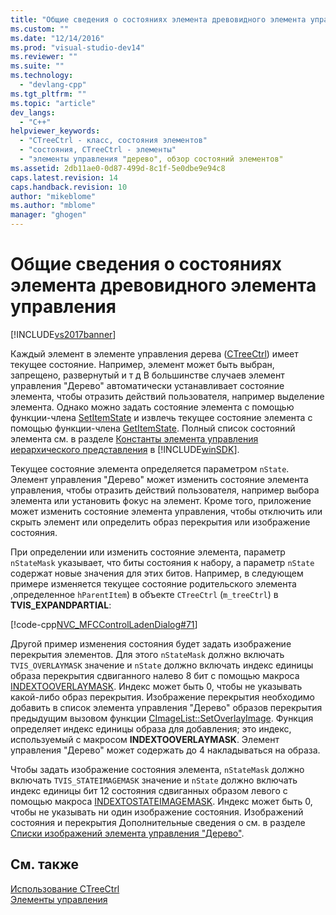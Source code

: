 ```yaml
---
title: "Общие сведения о состояниях элемента древовидного элемента управления | Microsoft Docs"
ms.custom: ""
ms.date: "12/14/2016"
ms.prod: "visual-studio-dev14"
ms.reviewer: ""
ms.suite: ""
ms.technology: 
  - "devlang-cpp"
ms.tgt_pltfrm: ""
ms.topic: "article"
dev_langs: 
  - "C++"
helpviewer_keywords: 
  - "CTreeCtrl - класс, состояния элементов"
  - "состояния, CTreeCtrl - элементы"
  - "элементы управления "дерево", обзор состояний элементов"
ms.assetid: 2db11ae0-0d87-499d-8c1f-5e0dbe9e94c8
caps.latest.revision: 14
caps.handback.revision: 10
author: "mikeblome"
ms.author: "mblome"
manager: "ghogen"
---
```

# Общие сведения о состояниях элемента древовидного элемента управления
[!INCLUDE[vs2017banner](../assembler/inline/includes/vs2017banner.md)]

Каждый элемент в элементе управления дерева \([CTreeCtrl](../mfc/reference/ctreectrl-class.md)\) имеет текущее состояние.  Например, элемент может быть выбран, запрещено, развернутый и т д  В большинстве случаев элемент управления "Дерево" автоматически устанавливает состояние элемента, чтобы отразить действий пользователя, например выделение элемента.  Однако можно задать состояние элемента с помощью функции\-члена [SetItemState](../Topic/CTreeCtrl::SetItemState.md) и извлечь текущее состояние элемента с помощью функции\-члена [GetItemState](../Topic/CTreeCtrl::GetItemState.md).  Полный список состояний элемента см. в разделе [Константы элемента управления иерархического представления](http://msdn.microsoft.com/library/windows/desktop/bb759985) в [!INCLUDE[winSDK](../atl/includes/winsdk_md.md)].  
  
 Текущее состояние элемента определяется параметром `nState`.  Элемент управления "Дерево" может изменить состояние элемента управления, чтобы отразить действий пользователя, например выбора элемента или установить фокус на элемент.  Кроме того, приложение может изменить состояние элемента управления, чтобы отключить или скрыть элемент или определить образ перекрытия или изображение состояния.  
  
 При определении или изменить состояние элемента, параметр `nStateMask` указывает, что биты состояния к набору, а параметр `nState` содержат новые значения для этих битов.  Например, в следующем примере изменяется текущее состояние родительского элемента ,определенное `hParentItem`\) в объекте `CTreeCtrl` \(`m_treeCtrl`\) в **TVIS\_EXPANDPARTIAL**:  
  
 [!code-cpp[NVC_MFCControlLadenDialog#71](../mfc/codesnippet/CPP/tree-control-item-states-overview_1.cpp)]  
  
 Другой пример изменения состояния будет задать изображение перекрытия элементов.  Для этого `nStateMask` должно включать `TVIS_OVERLAYMASK` значение и `nState` должно включать индекс единицы образа перекрытия сдвиганного налево 8 бит с помощью макроса [INDEXTOOVERLAYMASK](http://msdn.microsoft.com/library/windows/desktop/bb761408).  Индекс может быть 0, чтобы не указывать какой\-либо образ перекрытия.  Изображение перекрытия необходимо добавить в список элемента управления "Дерево" образов перекрытия предыдущим вызовом функции [CImageList::SetOverlayImage](../Topic/CImageList::SetOverlayImage.md).  Функция определяет индекс единицы образа для добавления; это индекс, используемый с макросом **INDEXTOOVERLAYMASK**.  Элемент управления "Дерево" может содержать до 4 накладываться на образа.  
  
 Чтобы задать изображение состояния элемента, `nStateMask` должно включать `TVIS_STATEIMAGEMASK` значение и `nState` должно включать индекс единицы бит 12 состояния сдвиганных образом левого с помощью макроса [INDEXTOSTATEIMAGEMASK](http://msdn.microsoft.com/library/windows/desktop/bb775597).  Индекс может быть 0, чтобы не указывать ни один изображение состояния.  Изображений состояния и перекрытия Дополнительные сведения о см. в разделе [Списки изображений элемента управления "Дерево"](../mfc/tree-control-image-lists.md).  
  
## См. также  
 [Использование CTreeCtrl](../Topic/Using%20CTreeCtrl.md)   
 [Элементы управления](../mfc/controls-mfc.md)